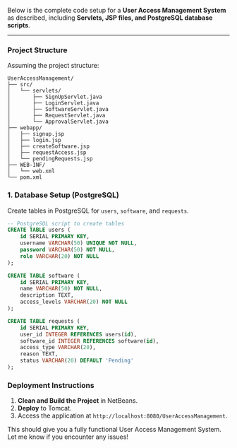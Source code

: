 Below is the complete code setup for a **User Access Management System** as described, including **Servlets, JSP files, and PostgreSQL database scripts**.

---

### Project Structure

Assuming the project structure:

```
UserAccessManagement/
├── src/
│   └── servlets/
│       ├── SignUpServlet.java
│       ├── LoginServlet.java
│       ├── SoftwareServlet.java
│       ├── RequestServlet.java
│       └── ApprovalServlet.java
├── webapp/
│   ├── signup.jsp
│   ├── login.jsp
│   ├── createSoftware.jsp
│   ├── requestAccess.jsp
│   └── pendingRequests.jsp
├── WEB-INF/
│   └── web.xml
└── pom.xml
```

### 1. Database Setup (PostgreSQL)

Create tables in PostgreSQL for `users`, `software`, and `requests`.

```sql
-- PostgreSQL script to create tables
CREATE TABLE users (
    id SERIAL PRIMARY KEY,
    username VARCHAR(50) UNIQUE NOT NULL,
    password VARCHAR(50) NOT NULL,
    role VARCHAR(20) NOT NULL
);

CREATE TABLE software (
    id SERIAL PRIMARY KEY,
    name VARCHAR(50) NOT NULL,
    description TEXT,
    access_levels VARCHAR(20) NOT NULL
);

CREATE TABLE requests (
    id SERIAL PRIMARY KEY,
    user_id INTEGER REFERENCES users(id),
    software_id INTEGER REFERENCES software(id),
    access_type VARCHAR(20),
    reason TEXT,
    status VARCHAR(20) DEFAULT 'Pending'
);
```

### Deployment Instructions

1. **Clean and Build the Project** in NetBeans.
2. **Deploy** to Tomcat.
3. Access the application at `http://localhost:8080/UserAccessManagement`.

This should give you a fully functional User Access Management System. Let me know if you encounter any issues!
